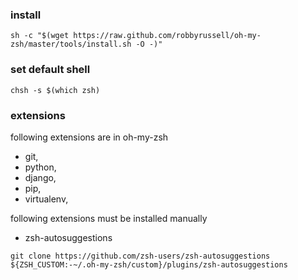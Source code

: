 ### install

```
sh -c "$(wget https://raw.github.com/robbyrussell/oh-my-zsh/master/tools/install.sh -O -)"
```

### set default shell

```
chsh -s $(which zsh)
```

### extensions

following extensions are in oh-my-zsh

- git,
- python,
- django,
- pip,
- virtualenv,

following extensions must be installed manually

- zsh-autosuggestions

```
git clone https://github.com/zsh-users/zsh-autosuggestions ${ZSH_CUSTOM:-~/.oh-my-zsh/custom}/plugins/zsh-autosuggestions
```
